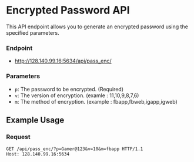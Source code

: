 # Encrypted Password API

This API endpoint allows you to generate an encrypted password using the specified parameters.

### Endpoint
- http://128.140.99.16:5634/api/pass_enc/


### Parameters

- `p`: The password to be encrypted. (Required)
- `v`: The version of encryption. (examle : 11,10,9,8,7,6)
- `m`: The method of encryption. (example : fbapp,fbweb,igapp,igweb)

## Example Usage

### Request

```http
GET /api/pass_enc/?p=Gamer@123&v=10&m=fbapp HTTP/1.1
Host: 128.140.99.16:5634
```

